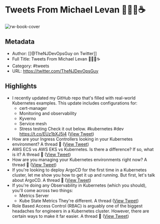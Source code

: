 # Tweets From Michael Levan 👨🏻‍💻☕️

![rw-book-cover](https://pbs.twimg.com/profile_images/1700486073506275328/BuCXLUTW.jpg)

## Metadata
- Author: [[@TheNJDevOpsGuy on Twitter]]
- Full Title: Tweets From Michael Levan 👨🏻‍💻☕️
- Category: #tweets
- URL: https://twitter.com/TheNJDevOpsGuy

## Highlights
- I recently updated my GitHub repo that's filled with real-world Kubernetes examples.
  This update includes configurations for:
  - cert-manager
  - Monitoring and observability
  - Kyverno
  - Service mesh
  - Stress testing
  Check it out below.
  #kubernetes #dev
  https://t.co/EUz1bXJ5i4 ([View Tweet](https://twitter.com/TheNJDevOpsGuy/status/1585976146642243585))
- How are your Ingress Controllers looking in your Kubernetes environment?
  A thread 🧵 ([View Tweet](https://twitter.com/TheNJDevOpsGuy/status/1588138911527739393))
- AWS ECS vs AWS EKS vs Kubernetes.
  Is there a difference? If so, what is it?
  A thread 🧵 ([View Tweet](https://twitter.com/TheNJDevOpsGuy/status/1592862841736138753))
- How are you managing your Kubernetes environments right now?
  A thread 🧵 ([View Tweet](https://twitter.com/TheNJDevOpsGuy/status/1593224245521575937))
- If you're looking to deploy ArgoCD for the first time in a Kubernetes cluster, let me show you how to get it up and running.
  But first, let's talk about ArgoCD.
  A thread 🧵 ([View Tweet](https://twitter.com/TheNJDevOpsGuy/status/1594677512352980993))
- If you're doing any Observability in Kubernetes (which you should), you'll come across two things:
  - Metrics Server
  - Kube State Metrics
  They're different.
  A thread ([View Tweet](https://twitter.com/TheNJDevOpsGuy/status/1595471363912962049))
- Role Based Access Control (RBAC) is arguably one of the biggest headaches for engineers in a Kubernetes cluster.
  However, there are certain ways to make it far easier.
  A thread 🧵 ([View Tweet](https://twitter.com/TheNJDevOpsGuy/status/1595399471336247297))

